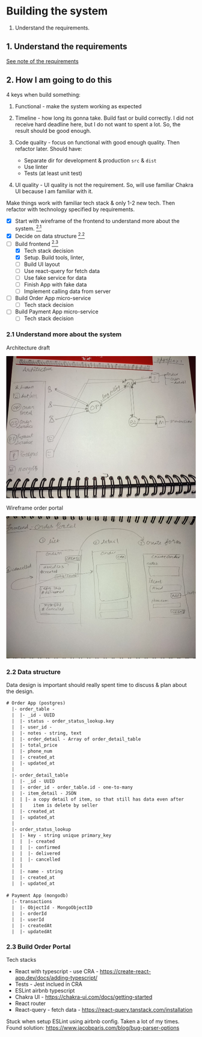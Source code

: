 # Building the system

1. Understand the requirements.

## 1. Understand the requirements

[See note of the requirements](task-requirement.md)

## 2. How I am going to do this

4 keys when build something:

1. Functional - make the system working as expected

2. Timeline - how long its gonna take. Build fast or build correctly. I did not receive hard deadline here, but I do not want to spent a lot. So, the result should be good enough.
   
3. Code quality - focus on functional with good enough quality. Then refactor later. Should have:
   - Separate dir for development & production `src` & `dist`
   - Use linter
   - Tests (at least unit test)

4. UI quality - UI quality is not the requirement. So, will use familiar Chakra UI because I am familiar with it.
   
Make things work with familiar tech stack & only 1-2 new tech. Then refactor with technology specified by requirements.

- [x] Start with wireframe of the frontend to understand more about the system. [<sup>2.1</sup>](#21-understand-more-about-the-system)
- [x] Decide on data structure [<sup>2.2</sup>](#22-data-structure)
- [ ] Build frontend [<sup>2.3</sup>](#23-build-order-portal)
  - [x] Tech stack decision
  - [x] Setup. Build tools, linter, 
  - [ ] Build UI layout
  - [ ] Use react-query for fetch data
  - [ ] Use fake service for data
  - [ ] Finish App with fake data
  - [ ] Implement calling data from server
- [ ] Build Order App micro-service
  - [ ] Tech stack decision
- [ ] Build Payment App micro-service
  - [ ] Tech stack decision

### 2.1 Understand more about the system

Architecture draft

![Architecture draft](./architecture.jpg)

Wireframe order portal

![wirefram order portal](./order-portal-wireframe.jpg)

### 2.2 Data structure

Data design is important should really spent time to discuss & plan about the design.

```
# Order App (postgres)
  |- order_table - 
  |  |- _id - UUID
  |  |- status - order_status_lookup.key
  |  |- user_id -
  |  |- notes - string, text
  |  |- order_detail - Array of order_detail_table
  |  |- total_price
  |  |- phone_num
  |  |- created_at
  |  |- updated_at
  |
  |- order_detail_table 
  |  |- _id - UUID
  |  |- order_id - order_table.id - one-to-many
  |  |- item_detail - JSON
  |  | |- a copy detail of item, so that still has data even after
  |  |    item is delete by seller 
  |  |- created_at
  |  |- updated_at
  |
  |- order_status_lookup
  |  |- key - string unique primary_key
  |  |  |- created
  |  |  |- confirmed
  |  |  |- delivered
  |  |  |- cancelled
  |  |
  |  |- name - string 
  |  |- created_at
  |  |- updated_at

# Payment App (mongodb)
  |- transactions
  |  |- ObjectId - MongoObjectID
  |  |- orderId 
  |  |- userId
  |  |- createdAt
  |  |- updatedAt
```


### 2.3 Build Order Portal

Tech stacks

- React with typescript - use CRA - https://create-react-app.dev/docs/adding-typescript/
- Tests - Jest inclued in CRA
- ESLint airbnb typescript
- Chakra UI - https://chakra-ui.com/docs/getting-started
- React router
- React-query - fetch data - https://react-query.tanstack.com/installation

Stuck when setup ESLint using airbnb config. Taken a lot of my times.
Found solution: https://www.jacobparis.com/blog/bug-parser-options

